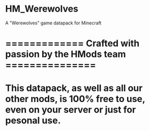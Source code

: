 # HM_Werewolves
A "Werewolves" game datapack for Minecraft

# ============= Crafted with passion by the HMods team ===============  
This datapack, as well as all our other mods, is 100% free to use,  
even on your server or just for pesonal use.  
====================================================================  
